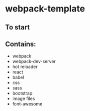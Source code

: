 # webpack-template

## To start

## Contains: 

* webpack
* webpack-dev-server
* hot reloader
* react
* babel
* css
* sass
* bootstrap
* image files
* font-awesome
